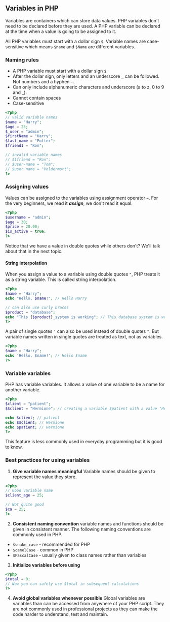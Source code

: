 ## Variables in PHP
Variables are containers which can store data values. PHP variables don't need to be declared before they are used. A PHP variable can be declared at the time when a value is going to be assigned to it.

All PHP variables must start with a dollar sign `$`. Variable names are case-sensitive which means `$name` and `$Name` are different variables.

### Naming rules
* A PHP variable must start with a dollar sign `$`.
* After the dollar sign, only letters and an underscore `_` can be followed. Not numbers and a hyphen `-`.
* Can only include alphanumeric characters and underscore (a to z, 0 to 9 and _).
* Cannot contain spaces
* Case-sensitive

```php
<?php
// valid variable names
$name = "Harry";
$age = 25;
$_user = "admin";
$firstName = "Harry";
$last_name = "Potter";
$friend1 = "Ron";

// invalid variable names
// $1friend = "Ron";
// $user-name = "Tom";
// $user name = "Voldermort";
?>
```

### Assigning values
Values can be assigned to the variables using assignment operator `=`. For the very beginners, we read it ***assign***, we don't read it equal.

```php
<?php
$username = "admin";
$age = 30;
$price = 20.00;
$is_active = true;
?>
```
Notice that we have a value in double quotes while others don't? We'll talk about that in the next topic.

#### String interpolation
When you assign a value to a variable using double quotes `"`, PHP treats it as a string variable. This is called string interpolation.

```php
<?php
$name = "Harry";
echo "Hello, $name!"; // Hello Harry

// can also use curly braces
$product = "database";
echo "This {$product}_system is working"; // This database system is working
?>
```
A pair of single quotes `'` can also be used instead of double quotes `"`. But variable names written in single quotes are treated as text, not as variables.

```php
<?php
$name = "Harry";
echo 'Hello, $name!'; // Hello $name
?>
```

### Variable variables
PHP has variable variables. It allows a value of one variable to be a name for another variable.

```php
<?php
$client = "patient";
$$client = "Hermione"; // creating a variable $patient with a value "Hermione"

echo $client; // patient
echo $$client; // Hermione
echo $patient; // Hermione
?>
```

This feature is less commonly used in everyday programming but it is good to know.

### Best practices for using variables
1. **Give variable names meaningful**
Variable names should be given to represent the value they store.

```php
<?php
// Good variable name
$client_age = 25;

// Not quite good
$ca = 25;
?>
```

2. **Consistent naming convention**
variable names and functions should be given in consistent manner. The following naming conventions are commonly used in PHP.

* `$snake_case` - recommended for PHP
* `$camelCase` - common in PHP
* `$PascalCase` - usually given to class names rather than variables

3. **Initialize variables before using**
```php
<?php
$total = 0;
// Now you can safely use $total in subsequent calculations
?>
```

4. **Avoid global variables whenever possible**
Global variables are variables than can be accessed from anywhere of your PHP script. They are not commonly used in professional projects as they can make the code harder to understand, test and maintain.
